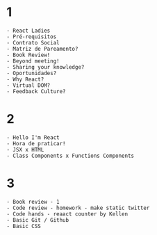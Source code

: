 

# 1 
    - React Ladies
    - Pré-requisitos
    - Contrato Social
    - Matriz de Pareamento?
    - Book Review!
    - Beyond meeting!
    - Sharing your knowledge?
    - Oportunidades?
    - Why React?
    - Virtual DOM?
    - Feedback Culture?

# 2 
    - Hello I'm React
    - Hora de praticar!
    - JSX x HTML
    - Class Components x Functions Components
 
 # 3 
    - Book review - 1
    - Code review - homework - make static twitter
    - Code hands - reaact counter by Kellen
    - Basic Git / Github
    - Basic CSS
